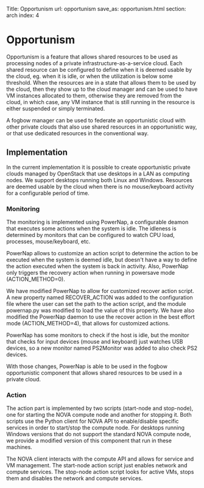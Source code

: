 Title: Opportunism
url: opportunism
save_as: opportunism.html
section: arch
index: 4

Opportunism
==========
Opportunism is a feature that allows shared resources to be used as processing nodes of a private infrastructure-as-a-service cloud. Each shared resource can be configured to define when it is deemed usable by the cloud, eg. when it is idle, or when the utilization is below some threshold. When the resources are in a state that allows them to be used by the cloud, then they show up to the cloud manager and can be used to have VM instances allocated to them, otherwise they are removed from the cloud, in which case, any VM instance that is still running in the resource is either suspended or simply terminated.

A fogbow manager can be used to federate an opportunistic cloud with other private clouds that also use shared resources in an opportunistic way, or that use dedicated resources in the conventional way.

## Implementation

In the current implementation it is possible to create opportunistic private clouds managed by OpenStack that use desktops in a LAN as computing nodes. We support desktops running both Linux and Windows. Resources are deemed usable by the cloud when there is no mouse/keyboard activity for a configurable period of time.

### Monitoring
The monitoring is implemented using PowerNap, a configurable deamon that executes some actions when the system is idle. The idleness is determined by monitors that can be configured to watch CPU load, processes, mouse/keyboard, etc.

PowerNap allows to customize an action script to determine the action to be executed when the system is deemed idle, but doesn't have a way to define the action executed when the system is back in activity. Also, PowerNap only triggers the recovery action when running in powersave mode (ACTION_METHOD=0).

We have modified PowerNap to allow for customized recover action script. A new property named RECOVER_ACTION was added to the configuration file where the user can set the path to the action script, and the module powernap.py was modified to load the value of this property. We have also modified the PowerNap daemon to use the recover action in the best effort mode (ACTION_METHOD=4), that allows for customized actions.

PowerNap has some monitors to check if the host is idle, but the monitor that checks for input devices (mouse and keyboard) just watches USB devices, so a new monitor named PS2Monitor was added to also check PS2 devices.

With those changes, PowerNap is able to be used in the fogbow opportunistic component that allows shared resources to be used in a private cloud.

### Action
The action part is implemented by two scripts (start-node and stop-node), one for starting the NOVA compute node and another for stopping it. Both scripts use the Python client for NOVA API to enable/disable specific services in order to start/stop the compute node. For desktops running Windows versions that do not support the standard NOVA compute node, we provide a modified version of this component that run in these machines.

The NOVA client interacts with the compute API and allows for service and VM management. The start-node action script just enables network and compute services. The stop-node action script looks for active VMs, stops them and disables the network and compute services.
